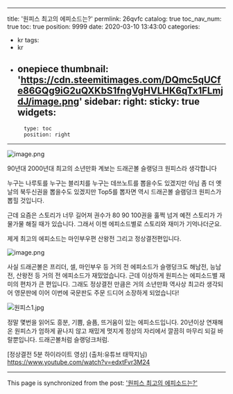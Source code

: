
---
title: '원피스 최고의 에피소드는?'
permlink: 26qvfc
catalog: true
toc_nav_num: true
toc: true
position: 9999
date: 2020-03-10 13:43:00
categories:
- kr
tags:
- kr
- onepiece
thumbnail: 'https://cdn.steemitimages.com/DQmc5qUCfe86GQg9iG2uQXKbS1fngVgHVLHK6qTx1FLmjdJ/image.png'
sidebar:
    right:
        sticky: true
widgets:
    -
        type: toc
        position: right
---


![image.png](https://cdn.steemitimages.com/DQmc5qUCfe86GQg9iG2uQXKbS1fngVgHVLHK6qTx1FLmjdJ/image.png)

90년대 2000년대 
최고의 소년만화 계보는
드래곤볼 슬랭덩크 원피스라 생각합니다

누구는 나루토를
누구는 블리치를
누구는 데쓰노트를 뽑을수도 있겠지만
아님 좀 더 옛날의 북두신권을 뽑을수도 있겠지만
Top5를 뽑자면
역시 드래곤볼 슬램덩크 원피스가 뽑힐 것입니다.

근데 요즘은 스토리가 너무 길어져 
권수가 80 90 100권을 훌쩍 넘겨
예전 스토리가 가물가물 해질 때가 있습니다.
그래서 
이젠 에피소드별로 스토리와 재미가 기억나더군요.

제게 최고의 에피소드는
마인부우편
산왕전
그리고 정상결전편입니다.

![image.png](https://cdn.steemitimages.com/DQmb6ek9Qi1MAZQPbaBKbub2EgeWzrNXH2No7iLVYgiFfRn/image.png)

사실 드래곤볼은 프리더, 셀, 마인부우 등 거의 전 에피소드가
슬랭덩크도 해남전, 능남전, 산왕전 등 거의 전 에피소드가 재밌었습니다.
근데 이상하게 원피스는
에피소드별 재미의 편차가 큰 편입니다.
그래도 정상결전 만큼은 거의 소년만화 역사상
최고라 생각되어
영문판에 이어
이번에 국문판도 주문
드디어 소장하게 되었습니다!

![원피스1.jpg](https://cdn.steemitimages.com/DQmQdURGE1wA6avg7rnmrPuuwgVooeostAmjLydcYVZzajf/%EC%9B%90%ED%94%BC%EC%8A%A41.jpg)

정말 몇번을 읽어도 흥분, 기쁨, 슬픔, 뜨거움이 있는 에피소드입니다.
20년이상 연재해온 원피스가
엄하게 끝나지 않고
재밌게 
멋지게
정상의 자리에서 
깔끔히 마무리 되길 바랄뿐입니다.
드래곤볼처럼
슬랭덩크처럼.

[정상결전 5분 하이라이트 영상]
(출처:유튜브 태딱지님)
https://www.youtube.com/watch?v=edxtFvr3M24

- - -

This page is synchronized from the post: ['원피스 최고의 에피소드는?'](https://steemit.com/@coreabeforekorea/26qvfc)
